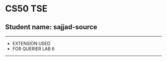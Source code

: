 # CS50 TSE
## Student name: sajjad-source

****************
* EXTENSION USED
* FOR QUERIER LAB 6
****************